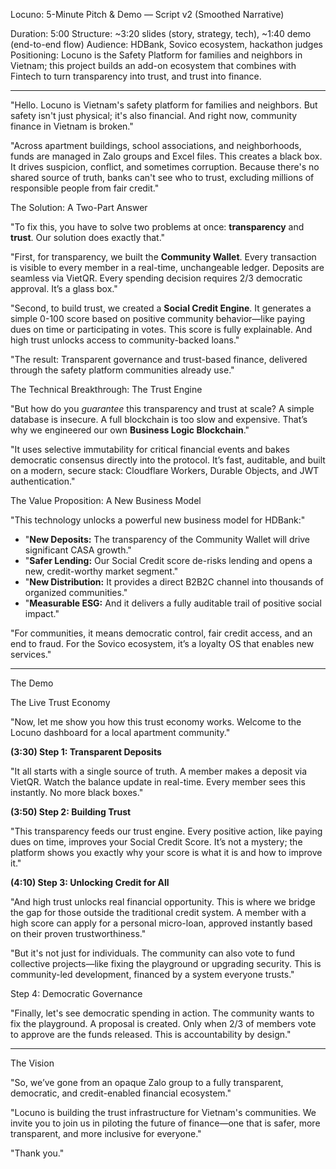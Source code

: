 Locuno: 5-Minute Pitch & Demo — Script v2 (Smoothed Narrative)

Duration: 5:00
Structure: ~3:20 slides (story, strategy, tech), ~1:40 demo (end-to-end flow)
Audience: HDBank, Sovico ecosystem, hackathon judges
Positioning: Locuno is the Safety Platform for families and neighbors in Vietnam; this project builds an add-on ecosystem that combines with Fintech to turn transparency into trust, and trust into finance.

---


"Hello. Locuno is Vietnam's safety platform for families and neighbors. But safety isn't just physical; it's also financial. And right now, community finance in Vietnam is broken."

"Across apartment buildings, school associations, and neighborhoods, funds are managed in Zalo groups and Excel files. This creates a black box. It drives suspicion, conflict, and sometimes corruption. Because there's no shared source of truth, banks can't see who to trust, excluding millions of responsible people from fair credit."

The Solution: A Two-Part Answer

"To fix this, you have to solve two problems at once: **transparency** and **trust**. Our solution does exactly that."

"First, for transparency, we built the **Community Wallet**. Every transaction is visible to every member in a real-time, unchangeable ledger. Deposits are seamless via VietQR. Every spending decision requires 2/3 democratic approval. It’s a glass box."

"Second, to build trust, we created a **Social Credit Engine**. It generates a simple 0-100 score based on positive community behavior—like paying dues on time or participating in votes. This score is fully explainable. And high trust unlocks access to community-backed loans."

"The result: Transparent governance and trust-based finance, delivered through the safety platform communities already use."

The Technical Breakthrough: The Trust Engine

"But how do you *guarantee* this transparency and trust at scale? A simple database is insecure. A full blockchain is too slow and expensive. That’s why we engineered our own **Business Logic Blockchain**."

"It uses selective immutability for critical financial events and bakes democratic consensus directly into the protocol. It’s fast, auditable, and built on a modern, secure stack: Cloudflare Workers, Durable Objects, and JWT authentication."

The Value Proposition: A New Business Model

"This technology unlocks a powerful new business model for HDBank:"
- "**New Deposits:** The transparency of the Community Wallet will drive significant CASA growth."
- "**Safer Lending:** Our Social Credit score de-risks lending and opens a new, credit-worthy market segment."
- "**New Distribution:** It provides a direct B2B2C channel into thousands of organized communities."
- "**Measurable ESG:** And it delivers a fully auditable trail of positive social impact."

"For communities, it means democratic control, fair credit access, and an end to fraud. For the Sovico ecosystem, it’s a loyalty OS that enables new services."


---
The Demo 

The Live Trust Economy

"Now, let me show you how this trust economy works. Welcome to the Locuno dashboard for a local apartment community."

**(3:30) Step 1: Transparent Deposits**

"It all starts with a single source of truth. A member makes a deposit via VietQR. Watch the balance update in real-time. Every member sees this instantly. No more black boxes."

**(3:50) Step 2: Building Trust**

"This transparency feeds our trust engine. Every positive action, like paying dues on time, improves your Social Credit Score. It’s not a mystery; the platform shows you exactly why your score is what it is and how to improve it."

**(4:10) Step 3: Unlocking Credit for All**

"And high trust unlocks real financial opportunity. This is where we bridge the gap for those outside the traditional credit system. A member with a high score can apply for a personal micro-loan, approved instantly based on their proven trustworthiness."

"But it's not just for individuals. The community can also vote to fund collective projects—like fixing the playground or upgrading security. This is community-led development, financed by a system everyone trusts."

Step 4: Democratic Governance

"Finally, let's see democratic spending in action. The community wants to fix the playground. A proposal is created. Only when 2/3 of members vote to approve are the funds released. This is accountability by design."

---
The Vision

"So, we’ve gone from an opaque Zalo group to a fully transparent, democratic, and credit-enabled financial ecosystem."

"Locuno is building the trust infrastructure for Vietnam's communities. We invite you to join us in piloting the future of finance—one that is safer, more transparent, and more inclusive for everyone."

"Thank you."